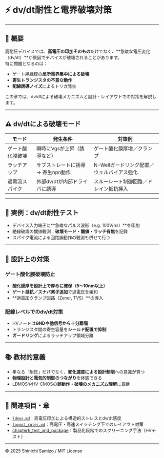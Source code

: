 # ⚡ dv/dt耐性と電界破壊対策

---

## 📘 概要

高耐圧デバイスでは、**高電圧の印加そのもの**だけでなく、**急峻な電圧変化（dv/dt）**が原因でデバイスが破壊されることがあります。  
特に問題となるのは：

- ゲート絶縁膜の**局所電界集中による破壊**
- **寄生トランジスタの不意な動作**
- **配線誘導ノイズ**によるトリガ発生

この章では、dv/dtによる破壊メカニズムと設計・レイアウトでの対策を解説します。

---

## ⚠️ dv/dtによる破壊モード

| モード | 発生条件 | 対策例 |
|--------|----------|--------|
| ゲート酸化膜破壊 | 瞬時にVgsが上昇（誘導など） | ゲート酸化膜厚増／クランプ |
| ラッチアップ | サブストレートに誘導 → 寄生npn動作 | N-Wellガードリング配置／ウェルバイアス強化 |
| 過電流スパイク | 外部dv/dtが内部ドライバに誘導 | スルーレート制御回路／ドレイン抵抗挿入 |

---

## 🧪 実例：dv/dt耐性テスト

- デバイス入力端子に**急峻なパルス波形（e.g. 100V/ns）**を印加
- 絶縁破壊の閾値観測：**破壊モード・閾値・ラッチ有無**を記録
- スパイク電流による回路誤動作の観測も併せて行う

---

## 🔧 設計上の対策

### ゲート酸化膜破壊防止

- **酸化膜厚を設計上で厚めに確保（5〜10nm以上）**
- **ゲート抵抗／スナバ素子追加**で過電圧を緩和
- **過電圧クランプ回路（Zener, TVS）**の導入

### 配線レベルでのdv/dt対策

- HVノードは**GNDや他信号から十分離隔**
- トランジスタ間の寄生容量を**シールド配置で抑制**
- **ガードリング**によるラッチアップ領域分離

---

## 📚 教材的意義

- 単なる「耐圧」だけでなく、**変化速度による設計制限**への意識が育つ  
- **物理設計と電気的制御のつながり**を体感できる  
- LDMOSやHV-CMOSの**誤動作・破壊のメカニズム理解**に貢献

---

## 🔗 関連項目・章

- [`ldmos.md`](./ldmos.md)：高電圧印加による構造的ストレスとdv/dt感度  
- [`layout_rules.md`](./layout_rules.md)：高電圧・高速スイッチング下でのレイアウト対策  
- [chapter6_test_and_package](../chapter6_test_and_package/)：製品化段階でのスクリーニング手法（HVテスト）

---

© 2025 Shinichi Samizo / MIT License
